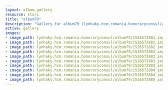 ```yaml
---
layout: album_gallery
resource: stars
title: "album79"
description: "Gallery for album79 (lynhaky.hcm.romania.honoraryconsul/album79)"
active: gallery
images:
- image_path: lynhaky.hcm.romania.honoraryconsul/album79/1526572881_imgl4207.jpg
- image_path: lynhaky.hcm.romania.honoraryconsul/album79/1526572882_imgl4219.jpg
- image_path: lynhaky.hcm.romania.honoraryconsul/album79/1526572882_imgl4248.jpg
- image_path: lynhaky.hcm.romania.honoraryconsul/album79/1526572882_imgl4251.jpg
- image_path: lynhaky.hcm.romania.honoraryconsul/album79/1526572883_imgl4280.jpg
- image_path: lynhaky.hcm.romania.honoraryconsul/album79/1526572883_imgl4324.jpg
- image_path: lynhaky.hcm.romania.honoraryconsul/album79/1526572883_imgl4375.jpg
- image_path: lynhaky.hcm.romania.honoraryconsul/album79/1526572884_imgl4385.jpg
- image_path: lynhaky.hcm.romania.honoraryconsul/album79/1526572884_imgl4438-1.jpg
- image_path: lynhaky.hcm.romania.honoraryconsul/album79/1526572885_imgl4441-1.jpg
---
```

